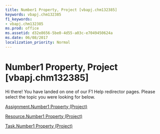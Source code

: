 ```yaml
---
title: Number1 Property, Project [vbapj.chm132385]
keywords: vbapj.chm132385
f1_keywords:
- vbapj.chm132385
ms.prod: office
ms.assetid: d32e8656-5be0-4d55-a03c-e7049450624a
ms.date: 06/08/2017
localization_priority: Normal
---
```



# Number1 Property, Project [vbapj.chm132385]

Hi there! You have landed on one of our F1 Help redirector pages. Please select the topic you were looking for below.

[Assignment.Number1 Property (Project)](http://msdn.microsoft.com/library/5cfe0434-a7ef-2f5d-ed61-6262e475288c%28Office.15%29.aspx)

[Resource.Number1 Property (Project)](http://msdn.microsoft.com/library/86d0025b-354b-7e41-248d-77423c4da5ff%28Office.15%29.aspx)

[Task.Number1 Property (Project)](http://msdn.microsoft.com/library/00c7ab3f-2fc3-6be3-e3cd-52d3068d4422%28Office.15%29.aspx)

